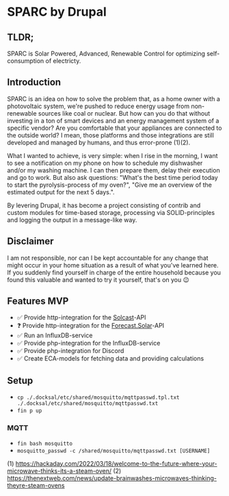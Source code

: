 # SPARC by Drupal

## TLDR;
SPARC is Solar Powered, Advanced, Renewable Control for optimizing self-consumption of electricty.

## Introduction
SPARC is an idea on how to solve the problem that, as a home owner with a photovoltaic system, we're pushed to reduce energy usage from non-renewable sources like coal or nuclear. But how can you do that without investing in a ton of smart devices and an energy management system of a specific vendor? Are you comfortable that your appliances are connected to the outside world? I mean, those platforms and those integrations are still developed and managed by humans, and thus error-prone (1)(2).

What I wanted to achieve, is very simple: when I rise in the morning, I want to see a notification on my phone on how to schedule my dishwasher and/or my washing machine. I can then prepare them, delay their execution and go to work.
But also ask questions: "What's the best time period today to start the pyrolysis-process of my oven?", "Give me an overview of the estimated output for the next 5 days.".

By levering Drupal, it has become a project consisting of contrib and custom modules for time-based storage, processing via SOLID-principles and logging the output in a message-like way.

## Disclaimer
I am not responsible, nor can I be kept accountable for any change that might occur in your home situation as a result of what you've learned here. If you suddenly find yourself in charge of the entire household because you found this valuable and wanted to try it yourself, that's on you 😉

## Features MVP
- ✅ Provide http-integration for the [Solcast](https://solcast.com/)-API
- ❓ Provide http-integration for the [Forecast.Solar](https://forecast.solar/)-API
- ✅ Run an InfluxDB-service
- ✅ Provide php-integration for the InfluxDB-service
- ✅ Provide php-integration for Discord
- ✅ Create ECA-models for fetching data and providing calculations
## Setup
- `cp ./.docksal/etc/shared/mosquitto/mqttpasswd.tpl.txt ./.docksal/etc/shared/mosquitto/mqttpasswd.txt`
- `fin p up`

### MQTT
- `fin bash mosquitto`
- `mosquitto_passwd -c /shared/mosquitto/mqttpasswd.txt [USERNAME]`


(1) https://hackaday.com/2022/03/18/welcome-to-the-future-where-your-microwave-thinks-its-a-steam-oven/
(2) https://thenextweb.com/news/update-brainwashes-microwaves-thinking-theyre-steam-ovens
